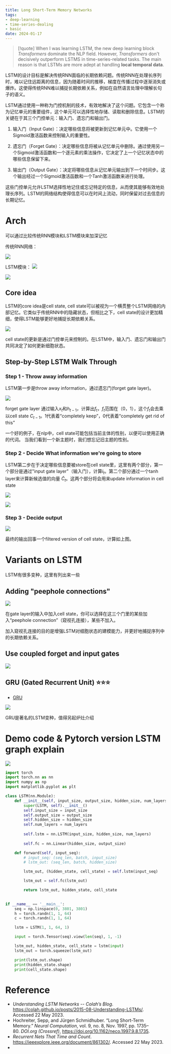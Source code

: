 ```yaml
---
title: Long Short-Term Memory Networks
tags:
- deep-learning
- time-series-dealing
- basic
date: 2024-01-17
---
```


> [!quote] 
> When I was learning LSTM, the new deep learning block *Transformers* dominate the NLP field. However, *Transformers* don't decisively outperform LSTMS in time-series-related tasks. The main reason is that LSTMs are more adept at handling **local temporal data**. 


LSTM的设计目标是解决传统RNN面临的长期依赖问题。传统RNN在处理长序列时，难以记住远距离的信息，因为随着时间的推移，梯度在传播过程中逐渐消失或爆炸。这使得传统RNN难以捕捉长期依赖关系，例如在自然语言处理中理解长句子的语义。

LSTM通过使用一种称为门控机制的技术，有效地解决了这个问题。它包含一个称为记忆单元的重要组件，这个单元可以选择性地存储、读取和删除信息。LSTM的关键在于其三个门控单元：输入门、遗忘门和输出门。

1.  输入门（Input Gate）：决定哪些信息将被更新到记忆单元中。它使用一个Sigmoid激活函数来控制输入的重要性。
    
2.  遗忘门（Forget Gate）：决定哪些信息将被从记忆单元中删除。通过使用另一个Sigmoid激活函数和一个逐元素的乘法操作，它决定了上一个记忆状态中的哪些信息保留下来。
    
3.  输出门（Output Gate）：决定将哪些信息从记忆单元输出到下一个时间步。这个输出经过一个Sigmoid激活函数和一个Tanh激活函数来进行处理。
    

这些门控单元允许LSTM选择性地记住或忘记特定的信息，从而使其能够有效地处理长序列。LSTM的网络结构使得信息可以在时间上流动，同时保留对过去信息的长期记忆。

# Arch

可以通过比较传统RNN模块和LSTM模块来加深记忆

传统RNN网络：

![](computer_sci/deep_learning_and_machine_learning/deep_learning/attachments/Pasted%20image%2020230522161052.png)


LSTM模块：
![](computer_sci/deep_learning_and_machine_learning/deep_learning/attachments/Pasted%20image%2020230522161520.png)

![](computer_sci/deep_learning_and_machine_learning/deep_learning/attachments/Pasted%20image%2020230522161546.png)

## Core idea

LSTM的core idea是cell state, cell state可以被视为一个横贯整个LSTM网络的内部记忆。它类似于传统RNN中的隐藏状态，但相比之下，cell state的设计更加精细，使得LSTM能够更好地捕捉长期依赖关系。

![](computer_sci/deep_learning_and_machine_learning/deep_learning/attachments/Pasted%20image%2020230522162225.png)

cell state的更新是通过门控单元来控制的。在LSTM中，输入门、遗忘门和输出门共同决定了如何更新细胞状态。


## Step-by-Step LSTM Walk Through

### Step 1 - Throw away information

LSTM第一步是throw away information，通过遗忘门(forget gate layer)。

![](computer_sci/deep_learning_and_machine_learning/deep_learning/attachments/Pasted%20image%2020230522162536.png)

forget gate layer 通过输入$x_t$和$h_{t-1}$，计算出$f_t$，$f_t$范围在（0，1），这个$f_t$会去乘以cell state $C_{t-1}$。1代表着“completely keep”，0代表着“completely get rid of this”

一个好的例子，在nlp中，cell state可能包括当前主体的性别，以便可以使用正确的代词。 当我们看到一个新主题时，我们想忘记旧主题的性别。

### Step 2  - Decide What information we're going to store

LSTM第二步在于决定哪些信息要被store在cell state里，这里有两个部分，第一个部分是通过"input gate layer"（输入门），计算$i_t$。第二个部分通过一个tanh layer来计算新候选值的向量 $\tilde{C}_t$。这两个部分将会用来update information in cell state

![](computer_sci/deep_learning_and_machine_learning/deep_learning/attachments/Pasted%20image%2020230522163353.png)

![](computer_sci/deep_learning_and_machine_learning/deep_learning/attachments/Pasted%20image%2020230522164237.png)

### Step 3 - Decide output

![](computer_sci/deep_learning_and_machine_learning/deep_learning/attachments/Pasted%20image%2020230522164609.png)

最终的输出回事一个filtered version of cell state，计算如上图。

# Variants on LSTM

LSTM有很多变种，这里有列出来一些

## Adding "peephole connections"  


![](computer_sci/deep_learning_and_machine_learning/deep_learning/attachments/Pasted%20image%2020230522165117.png)

在gate layer的输入中加入cell state，你可以选择在这三个门里的某些加入“peephole connection”（窥视孔连接），某些不加入。

加入窥视孔连接的目的是增强LSTM对细胞状态的建模能力，并更好地捕捉序列中的长期依赖关系。

## Use coupled forget and input gates

![](computer_sci/deep_learning_and_machine_learning/deep_learning/attachments/Pasted%20image%2020230522170059.png)


## GRU (Gated Recurrent Unit) ⭐⭐⭐

* [GRU](computer_sci/deep_learning_and_machine_learning/deep_learning/GRU.md)

![](computer_sci/deep_learning_and_machine_learning/deep_learning/attachments/Pasted%20image%2020230522170214.png)

GRU是著名的LSTM变种，值得另起炉灶介绍


# Demo code & Pytorch version LSTM graph explain

![](computer_sci/deep_learning_and_machine_learning/deep_learning/attachments/Pasted%20image%2020230523164806.png)

```python
import torch
import torch.nn as nn
import numpy as np
import matplotlib.pyplot as plt

class LSTM(nn.Module):
    def __init__(self, input_size, output_size, hidden_size, num_layers):
        super(LSTM, self).__init__()
        self.input_size = input_size
        self.output_size = output_size
        self.hidden_size = hidden_size
        self.num_layers = num_layers
        
        self.lstm = nn.LSTM(input_size, hidden_size, num_layers)
        
        self.fc = nn.Linear(hidden_size, output_size)

    def forward(self, input_seq):
        # input_seq: (seq_len, batch, input_size)
        # lstm_out: (seq_len, batch, hidden_size)

        lstm_out, (hidden_state, cell_state) = self.lstm(input_seq)

        lstm_out = self.fc(lstm_out)

        return lstm_out, hidden_state, cell_state
    

if __name__ == '__main__':
    seq = np.linspace(0, 3801, 3801)
    h = torch.randn(1, 1, 64)
    c = torch.randn(1, 1, 64)

    lstm = LSTM(1, 1, 64, 1)

    input = torch.Tensor(seq).view(len(seq), 1, -1)

    lstm_out, hidden_state, cell_state = lstm(input)
    lstm_out = torch.squeeze(lstm_out)

    print(lstm_out.shape)
    print(hidden_state.shape)
    print(cell_state.shape)
```

# Reference

* _Understanding LSTM Networks -- Colah’s Blog_. https://colah.github.io/posts/2015-08-Understanding-LSTMs/. Accessed 22 May 2023.
* Hochreiter, Sepp, and Jürgen Schmidhuber. “Long Short-Term Memory.” _Neural Computation_, vol. 9, no. 8, Nov. 1997, pp. 1735–80. _DOI.org (Crossref)_, https://doi.org/10.1162/neco.1997.9.8.1735.
* _Recurrent Nets That Time and Count_. https://ieeexplore.ieee.org/document/861302/. Accessed 22 May 2023.
* 